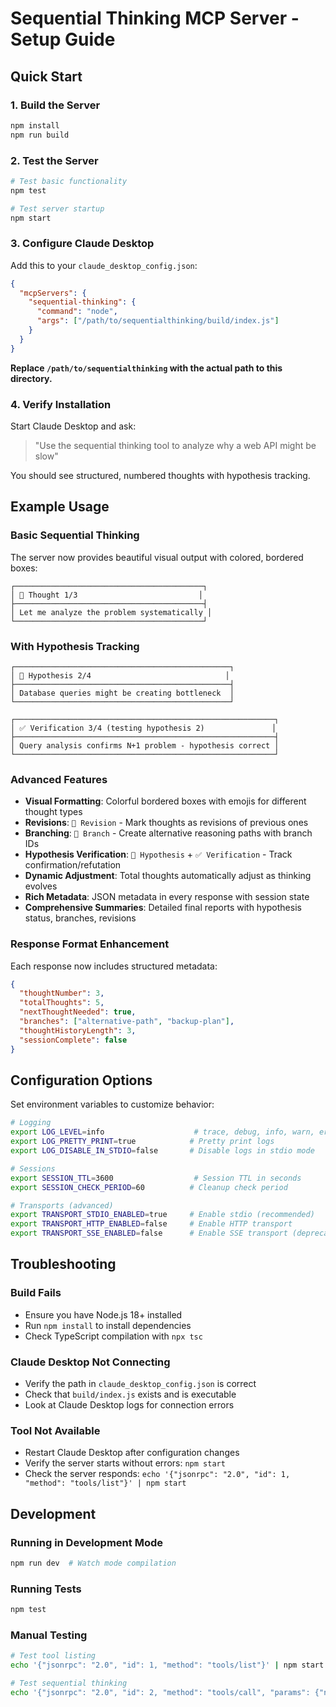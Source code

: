 # Sequential Thinking MCP Server - Setup Guide

## Quick Start

### 1. Build the Server
```bash
npm install
npm run build
```

### 2. Test the Server
```bash
# Test basic functionality
npm test

# Test server startup
npm start
```

### 3. Configure Claude Desktop

Add this to your `claude_desktop_config.json`:

```json
{
  "mcpServers": {
    "sequential-thinking": {
      "command": "node",
      "args": ["/path/to/sequentialthinking/build/index.js"]
    }
  }
}
```

**Replace `/path/to/sequentialthinking` with the actual path to this directory.**

### 4. Verify Installation

Start Claude Desktop and ask:
> "Use the sequential thinking tool to analyze why a web API might be slow"

You should see structured, numbered thoughts with hypothesis tracking.

## Example Usage

### Basic Sequential Thinking
The server now provides beautiful visual output with colored, bordered boxes:

```
┌──────────────────────────────────────────┐
│ 💭 Thought 1/3                           │
├──────────────────────────────────────────┤
│ Let me analyze the problem systematically │
└──────────────────────────────────────────┘
```

### With Hypothesis Tracking
```
┌────────────────────────────────────────────────┐
│ 🔬 Hypothesis 2/4                              │
├────────────────────────────────────────────────┤
│ Database queries might be creating bottleneck  │
└────────────────────────────────────────────────┘

┌──────────────────────────────────────────────────────────┐
│ ✅ Verification 3/4 (testing hypothesis 2)               │
├──────────────────────────────────────────────────────────┤
│ Query analysis confirms N+1 problem - hypothesis correct │
└──────────────────────────────────────────────────────────┘
```

### Advanced Features
- **Visual Formatting**: Colorful bordered boxes with emojis for different thought types
- **Revisions**: `🔄 Revision` - Mark thoughts as revisions of previous ones  
- **Branching**: `🌿 Branch` - Create alternative reasoning paths with branch IDs
- **Hypothesis Verification**: `🔬 Hypothesis` + `✅ Verification` - Track confirmation/refutation
- **Dynamic Adjustment**: Total thoughts automatically adjust as thinking evolves
- **Rich Metadata**: JSON metadata in every response with session state
- **Comprehensive Summaries**: Detailed final reports with hypothesis status, branches, revisions

### Response Format Enhancement
Each response now includes structured metadata:
```json
{
  "thoughtNumber": 3,
  "totalThoughts": 5,
  "nextThoughtNeeded": true,
  "branches": ["alternative-path", "backup-plan"],
  "thoughtHistoryLength": 3,
  "sessionComplete": false
}
```

## Configuration Options

Set environment variables to customize behavior:

```bash
# Logging
export LOG_LEVEL=info                    # trace, debug, info, warn, error, fatal
export LOG_PRETTY_PRINT=true            # Pretty print logs
export LOG_DISABLE_IN_STDIO=false       # Disable logs in stdio mode

# Sessions
export SESSION_TTL=3600                  # Session TTL in seconds
export SESSION_CHECK_PERIOD=60          # Cleanup check period

# Transports (advanced)
export TRANSPORT_STDIO_ENABLED=true     # Enable stdio (recommended)
export TRANSPORT_HTTP_ENABLED=false     # Enable HTTP transport
export TRANSPORT_SSE_ENABLED=false      # Enable SSE transport (deprecated)
```

## Troubleshooting

### Build Fails
- Ensure you have Node.js 18+ installed
- Run `npm install` to install dependencies
- Check TypeScript compilation with `npx tsc`

### Claude Desktop Not Connecting
- Verify the path in `claude_desktop_config.json` is correct
- Check that `build/index.js` exists and is executable
- Look at Claude Desktop logs for connection errors

### Tool Not Available
- Restart Claude Desktop after configuration changes
- Verify the server starts without errors: `npm start`
- Check the server responds: `echo '{"jsonrpc": "2.0", "id": 1, "method": "tools/list"}' | npm start`

## Development

### Running in Development Mode
```bash
npm run dev  # Watch mode compilation
```

### Running Tests
```bash
npm test
```

### Manual Testing
```bash
# Test tool listing
echo '{"jsonrpc": "2.0", "id": 1, "method": "tools/list"}' | npm start

# Test sequential thinking
echo '{"jsonrpc": "2.0", "id": 2, "method": "tools/call", "params": {"name": "sequential_thinking", "arguments": {"thought": "Test thought", "thoughtNumber": 1, "nextThoughtNeeded": false, "totalThoughts": 1}}}' | npm start
```